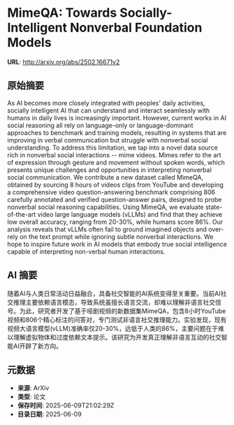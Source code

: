 # MimeQA: Towards Socially-Intelligent Nonverbal Foundation Models

**URL**: http://arxiv.org/abs/2502.16671v2

## 原始摘要

As AI becomes more closely integrated with peoples' daily activities,
socially intelligent AI that can understand and interact seamlessly with humans
in daily lives is increasingly important. However, current works in AI social
reasoning all rely on language-only or language-dominant approaches to
benchmark and training models, resulting in systems that are improving in
verbal communication but struggle with nonverbal social understanding. To
address this limitation, we tap into a novel data source rich in nonverbal
social interactions -- mime videos. Mimes refer to the art of expression
through gesture and movement without spoken words, which presents unique
challenges and opportunities in interpreting nonverbal social communication. We
contribute a new dataset called MimeQA, obtained by sourcing 8 hours of videos
clips from YouTube and developing a comprehensive video question-answering
benchmark comprising 806 carefully annotated and verified question-answer
pairs, designed to probe nonverbal social reasoning capabilities. Using MimeQA,
we evaluate state-of-the-art video large language models (vLLMs) and find that
they achieve low overall accuracy, ranging from 20-30%, while humans score 86%.
Our analysis reveals that vLLMs often fail to ground imagined objects and
over-rely on the text prompt while ignoring subtle nonverbal interactions. We
hope to inspire future work in AI models that embody true social intelligence
capable of interpreting non-verbal human interactions.


## AI 摘要

随着AI与人类日常活动日益融合，具备社交智能的AI系统变得至关重要。当前AI社交推理主要依赖语言模态，导致系统虽擅长语言交流，却难以理解非语言社交信号。为此，研究者开发了基于哑剧视频的新数据集MimeQA，包含8小时YouTube视频和806个精心标注的问答对，专门测试非语言社交推理能力。实验发现，现有视频大语言模型(vLLM)准确率仅20-30%，远低于人类的86%，主要问题在于难以理解虚拟物体和过度依赖文本提示。该研究为开发真正理解非语言互动的社交智能AI开辟了新方向。

## 元数据

- **来源**: ArXiv
- **类型**: 论文
- **保存时间**: 2025-06-09T21:02:29Z
- **目录日期**: 2025-06-09
